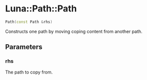 # Luna::Path::Path

```c++
Path(const Path &rhs)
```

Constructs one path by moving coping content from another path. 



## Parameters
### rhs
The path to copy from. 

